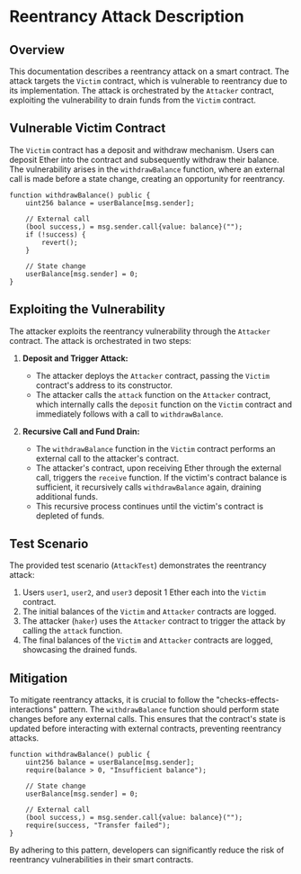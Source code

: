 # Reentrancy Attack Description

## Overview

This documentation describes a reentrancy attack on a smart contract. The attack targets the `Victim` contract, which is vulnerable to reentrancy due to its implementation. The attack is orchestrated by the `Attacker` contract, exploiting the vulnerability to drain funds from the `Victim` contract.

## Vulnerable Victim Contract

The `Victim` contract has a deposit and withdraw mechanism. Users can deposit Ether into the contract and subsequently withdraw their balance. The vulnerability arises in the `withdrawBalance` function, where an external call is made before a state change, creating an opportunity for reentrancy.

```solidity
function withdrawBalance() public {
    uint256 balance = userBalance[msg.sender];

    // External call
    (bool success,) = msg.sender.call{value: balance}("");
    if (!success) {
        revert();
    }

    // State change
    userBalance[msg.sender] = 0;
}
```

## Exploiting the Vulnerability

The attacker exploits the reentrancy vulnerability through the `Attacker` contract. The attack is orchestrated in two steps:

1. **Deposit and Trigger Attack:**
   - The attacker deploys the `Attacker` contract, passing the `Victim` contract's address to its constructor.
   - The attacker calls the `attack` function on the `Attacker` contract, which internally calls the `deposit` function on the `Victim` contract and immediately follows with a call to `withdrawBalance`.

2. **Recursive Call and Fund Drain:**
   - The `withdrawBalance` function in the `Victim` contract performs an external call to the attacker's contract.
   - The attacker's contract, upon receiving Ether through the external call, triggers the `receive` function. If the victim's contract balance is sufficient, it recursively calls `withdrawBalance` again, draining additional funds.
   - This recursive process continues until the victim's contract is depleted of funds.

## Test Scenario

The provided test scenario (`AttackTest`) demonstrates the reentrancy attack:

1. Users `user1`, `user2`, and `user3` deposit 1 Ether each into the `Victim` contract.
2. The initial balances of the `Victim` and `Attacker` contracts are logged.
3. The attacker (`haker`) uses the `Attacker` contract to trigger the attack by calling the `attack` function.
4. The final balances of the `Victim` and `Attacker` contracts are logged, showcasing the drained funds.

## Mitigation

To mitigate reentrancy attacks, it is crucial to follow the "checks-effects-interactions" pattern. The `withdrawBalance` function should perform state changes before any external calls. This ensures that the contract's state is updated before interacting with external contracts, preventing reentrancy attacks.

```solidity
function withdrawBalance() public {
    uint256 balance = userBalance[msg.sender];
    require(balance > 0, "Insufficient balance");

    // State change
    userBalance[msg.sender] = 0;

    // External call
    (bool success,) = msg.sender.call{value: balance}("");
    require(success, "Transfer failed");
}
```

By adhering to this pattern, developers can significantly reduce the risk of reentrancy vulnerabilities in their smart contracts.